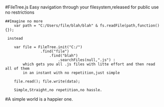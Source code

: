 #FileTree.js
	Easy navigation through your filesystem,released for public use no restrictions
	
	##Imagine no more 
		var path = "C:/Users/file/blah/blah" & fs.readFile(path,function(){});
		
	 instead 
	
		var file = FileTree.init("C:/")
					.find("file")
						.find("blah")
							.searchFiles(null,".js") :
		 	which gets you all .js files with litte effort and then read all of them
		    in an instant with no repetition,just simple
		
		file.read(); file.write(data);
		
		Simple,Straight,no repetition,no hassle.
		
#A simple world is a happier one.
